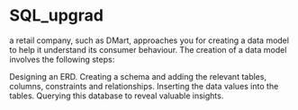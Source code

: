 # SQL_upgrad
 a retail company, such as DMart, approaches you for creating a data model to help it understand its consumer behaviour.
 The creation of a data model involves the following steps:

Designing an ERD.
Creating a schema and adding the relevant tables, columns, constraints and relationships.
Inserting the data values into the tables.
Querying this database to reveal valuable insights.

